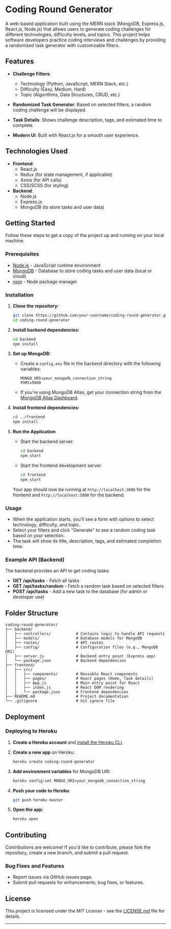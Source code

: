 # Coding Round Generator

A web-based application built using the MERN stack (MongoDB, Express.js, React.js, Node.js) that allows users to generate coding challenges for different technologies, difficulty levels, and topics. This project helps software developers practice coding interviews and challenges by providing a randomized task generator with customizable filters.

## Features

- **Challenge Filters**:

  - Technology (Python, JavaScript, MERN Stack, etc.)
  - Difficulty (Easy, Medium, Hard)
  - Topic (Algorithms, Data Structures, CRUD, etc.)

- **Randomized Task Generator**: Based on selected filters, a random coding challenge will be displayed.

- **Task Details**: Shows challenge description, tags, and estimated time to complete.

- **Modern UI**: Built with React.js for a smooth user experience.

## Technologies Used

- **Frontend**:
  - React.js
  - Redux (for state management, if applicable)
  - Axios (for API calls)
  - CSS/SCSS (for styling)
- **Backend**:
  - Node.js
  - Express.js
  - MongoDB (to store tasks and user data)

## Getting Started

Follow these steps to get a copy of the project up and running on your local machine.

### Prerequisites

- [Node.js](https://nodejs.org/en/download/) - JavaScript runtime environment
- [MongoDB](https://www.mongodb.com/try/download/community) - Database to store coding tasks and user data (local or cloud)
- [npm](https://www.npmjs.com/) - Node package manager

### Installation

1. **Clone the repository:**

   ```bash
   git clone https://github.com/your-username/coding-round-generator.git
   cd coding-round-generator
   ```

2. **Install backend dependencies:**

   ```bash
   cd backend
   npm install
   ```

3. **Set up MongoDB:**

   - Create a `config.env` file in the backend directory with the following variables:

     ```
     MONGO_URI=your_mongodb_connection_string
     PORT=5000
     ```

   - If you're using MongoDB Atlas, get your connection string from the [MongoDB Atlas Dashboard](https://www.mongodb.com/cloud/atlas).

4. **Install frontend dependencies:**

   ```bash
   cd ../frontend
   npm install
   ```

5. **Run the Application**

   - Start the backend server:

     ```bash
     cd backend
     npm start
     ```

   - Start the frontend development server:

     ```bash
     cd frontend
     npm start
     ```

   Your app should now be running at `http://localhost:3000` for the frontend and `http://localhost:5000` for the backend.

### Usage

- When the application starts, you’ll see a form with options to select technology, difficulty, and topic.
- Select your filters and click "Generate" to see a random coding task based on your selection.
- The task will show its title, description, tags, and estimated completion time.

### Example API (Backend)

The backend provides an API to get coding tasks:

- **GET /api/tasks** - Fetch all tasks
- **GET /api/tasks/random** - Fetch a random task based on selected filters
- **POST /api/tasks** - Add a new task to the database (for admin or developer use)

## Folder Structure

```
coding-round-generator/
├── backend/
│   ├── controllers/           # Contains logic to handle API requests
│   ├── models/                # Database models for MongoDB
│   ├── routes/                # API routes
│   ├── config/                # Configuration files (e.g., MongoDB URI)
│   ├── server.js              # Backend entry point (Express app)
│   └── package.json           # Backend dependencies
├── frontend/
│   ├── src/
│   │   ├── components/        # Reusable React components
│   │   ├── pages/             # React pages (Home, Task details)
│   │   ├── App.js             # Main entry point for React
│   │   ├── index.js           # React DOM rendering
│   │   └── package.json       # Frontend dependencies
├── README.md                  # Project documentation
└── .gitignore                 # Git ignore file
```

## Deployment

### Deploying to Heroku

1. **Create a Heroku account** and [install the Heroku CLI](https://devcenter.heroku.com/articles/heroku-cli).
2. **Create a new app** on Heroku:

   ```bash
   heroku create coding-round-generator
   ```

3. **Add environment variables** for MongoDB URI:

   ```bash
   heroku config:set MONGO_URI=your_mongodb_connection_string
   ```

4. **Push your code to Heroku**:

   ```bash
   git push heroku master
   ```

5. **Open the app**:

   ```bash
   heroku open
   ```

## Contributing

Contributions are welcome! If you'd like to contribute, please fork the repository, create a new branch, and submit a pull request.

### Bug Fixes and Features

- Report issues via GitHub issues page.
- Submit pull requests for enhancements, bug fixes, or features.

## License

This project is licensed under the MIT License - see the [LICENSE.md](LICENSE.md) file for details.

---
